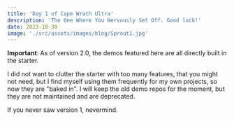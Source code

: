 ```yaml
---
title: 'Day 1 of Cape Wrath Ultra'
description: 'The One Where You Nervously Set Off. Good luck!'
date: 2023-10-30
image: './src/assets/images/blog/Sprout1.jpg'
---
```


**Important**: As of version 2.0, the demos featured here are all directly built in the starter.

I did not want to clutter the starter with too many features, that you might not need, but I find myself using them frequently for my own projects, so now they are "baked in".
I will keep the old demo repos for the moment, but they are not maintained and are deprecated.

If you never saw version 1, nevermind.